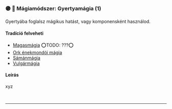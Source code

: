 ### 🟣 💫 Mágiamódszer: Gyertyamágia (1)

Gyertyába foglalsz mágikus hatást, vagy komponensként használod.

#### Tradíció felveheti

- [Magasmágia](../051_01_magasmagia.md) ⭕TODO: ???⭕
- [Ork énekmondói mágia](../051_07_ork_enekmondoi_magia.md)
- [Sámánmágia](../051_06_samanmagia.md)
- [Vulgármágia](../051_02_vulgarmagia.md)

#### Leírás

xyz

<br />

---
